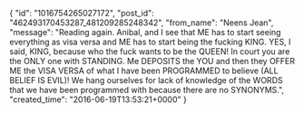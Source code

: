  {
   "id": "1016754265027172",
   "post_id": "462493170453287_481209285248342",
   "from_name": "Neens Jean",
   "message": "Reading again. Anibal, and I see that ME has to start seeing everything as visa versa and ME has to start being the fucking KING.  YES, I said, KING, because who the fuck wants to be the QUEEN!  In court you are the ONLY one with STANDING.  Me DEPOSITS the YOU and then they OFFER ME the VISA VERSA of what I have been PROGRAMMED to believe (ALL BELIEF IS EVIL)!  We hang ourselves for lack of knowledge of the WORDS that we have been programmed with because there are no SYNONYMS.",
   "created_time": "2016-06-19T13:53:21+0000"
 }
